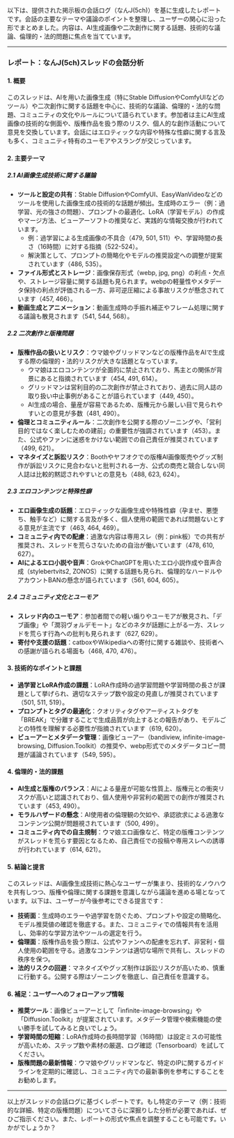 以下は、提供された掲示板の会話ログ（なんJ(5ch)）を基に生成したレポートです。会話の主要なテーマや議論のポイントを整理し、ユーザーの関心に沿った形でまとめました。内容は、AI生成画像や二次創作に関する話題、技術的な議論、倫理的・法的問題に焦点を当てています。

---

### レポート：なんJ(5ch)スレッドの会話分析

#### 1. 概要
このスレッドは、AIを用いた画像生成（特にStable DiffusionやComfyUIなどのツール）や二次創作に関する話題を中心に、技術的な議論、倫理的・法的な問題、コミュニティの文化やルールについて語られています。参加者は主にAI生成画像の技術的な側面や、版権作品を扱う際のリスク、個人的な創作活動について意見を交換しています。会話にはエロティックな内容や特殊な性癖に関する言及も多く、コミュニティ特有のユーモアやスラングが交じっています。

#### 2. 主要テーマ
##### 2.1 AI画像生成技術に関する議論
- **ツールと設定の共有**：Stable DiffusionやComfyUI、EasyWanVideoなどのツールを使用した画像生成の技術的な話題が頻出。生成時のエラー（例：過学習、光の強さの問題）、プロンプトの最適化、LoRA（学習モデル）の作成やマージ方法、ビューアーソフトの推奨など、実践的な情報交換が行われています。
  - 例：過学習による生成画像の不具合（479, 501, 511）や、学習時間の長さ（16時間）に対する指摘（522-524）。
  - 解決策として、プロンプトの簡略化やモデルの推奨設定への調整が提案されています（486, 535）。
- **ファイル形式とストレージ**：画像保存形式（webp, jpg, png）の利点・欠点や、ストレージ容量に関する話題も見られます。webpの軽量性やメタデータ保持の利点が評価される一方、非可逆圧縮による事故リスクが懸念されています（457, 466）。
- **動画生成とアニメーション**：動画生成時の手振れ補正やフレーム処理に関する議論も散見されます（541, 544, 568）。

##### 2.2 二次創作と版権問題
- **版権作品の扱いとリスク**：ウマ娘やグリッドマンなどの版権作品をAIで生成する際の倫理的・法的リスクが大きな話題となっています。
  - ウマ娘はエロコンテンツが全面的に禁止されており、馬主との関係が背景にあると指摘されています（454, 491, 614）。
  - グリッドマンは営利目的の二次創作が禁止されており、過去に同人誌の取り扱い中止事例があることが語られています（449, 450）。
  - AI生成の場合、量産が容易であるため、版権元から厳しい目で見られやすいとの意見が多数（481, 490）。
- **倫理とコミュニティルール**：二次創作を公開する際のゾーニングや、「営利目的ではなく楽しむための建前」の重要性が強調されています（453）。また、公式やファンに迷惑をかけない範囲での自己責任が推奨されています（499, 621）。
- **マネタイズと訴訟リスク**：Boothやヤフオクでの版権AI画像販売やグッズ制作が訴訟リスクに見合わないと批判される一方、公式の商売と競合しない同人誌は比較的黙認されやすいとの意見も（488, 623, 624）。

##### 2.3 エロコンテンツと特殊性癖
- **エロ画像生成の話題**：エロティックな画像生成や特殊性癖（孕ませ、悪堕ち、触手など）に関する言及が多く、個人使用の範囲であれば問題ないとする意見が主流です（463, 464, 469）。
- **コミュニティ内での配慮**：過激な内容は専用スレ（例：pink板）での共有が推奨され、スレッドを荒らさないための自治が働いています（478, 610, 627）。
- **AIによるエロ小説や音声**：GrokやChatGPTを用いたエロ小説作成や音声合成（stylebertvits2, ZONOS）に関する話題も見られ、倫理的なハードルやアカウントBANの懸念が語られています（561, 604, 605）。

##### 2.4 コミュニティ文化とユーモア
- **スレッド内のユーモア**：参加者間での軽い煽りやユーモアが散見され、「デブ画像」や「潤羽ヴォルデモート」などのネタが話題に上がる一方、スレッドを荒らす行為への批判も見られます（627, 629）。
- **寄付や支援の話題**：catboxやWikipediaへの寄付に関する雑談や、技術者への感謝が語られる場面も（468, 470, 476）。

#### 3. 技術的なポイントと課題
- **過学習とLoRA作成の課題**：LoRA作成時の過学習問題や学習時間の長さが課題として挙げられ、適切なステップ数や設定の見直しが推奨されています（501, 511, 519）。
- **プロンプトとタグの最適化**：クオリティタグやアーティストタグを「BREAK」で分離することで生成品質が向上するとの報告があり、モデルごとの特性を理解する必要性が指摘されています（619, 620）。
- **ビューアーとメタデータ管理**：画像ビューアー（bandiview, infinite-image-browsing, Diffusion.Toolkit）の推奨や、webp形式でのメタデータコピー問題が議論されています（549, 595）。

#### 4. 倫理的・法的課題
- **AI生成と版権のバランス**：AIによる量産が可能な性質上、版権元との衝突リスクが高いと認識されており、個人使用や非営利の範囲での創作が推奨されています（453, 490）。
- **モラルハザードの懸念**：AI使用者の倫理観の欠如や、承認欲求による過激なコンテンツ公開が問題視されています（500, 499）。
- **コミュニティ内での自主規制**：ウマ娘エロ画像など、特定の版権コンテンツがスレッドを荒らす要因となるため、自己責任での投稿や専用スレへの誘導が行われています（614, 621）。

#### 5. 結論と提言
このスレッドは、AI画像生成技術に熱心なユーザーが集まり、技術的なノウハウを共有しつつ、版権や倫理に関する課題を意識しながら議論を進める場となっています。以下は、ユーザーが今後参考にできる提言です：
- **技術面**：生成時のエラーや過学習を防ぐため、プロンプトや設定の簡略化、モデル推奨値の確認を徹底する。また、コミュニティでの情報共有を活用し、効率的な学習方法やツールの選定を行う。
- **倫理面**：版権作品を扱う際は、公式やファンへの配慮を忘れず、非営利・個人使用の範囲を守る。過激なコンテンツは適切な場所で共有し、スレッドの秩序を保つ。
- **法的リスクの回避**：マネタイズやグッズ制作は訴訟リスクが高いため、慎重に行動する。公開する際はゾーニングを徹底し、自己責任を意識する。

#### 6. 補足：ユーザーへのフォローアップ情報
- **推奨ツール**：画像ビューアーとして「infinite-image-browsing」や「Diffusion.Toolkit」が提案されています。メタデータ管理や検索機能の使い勝手を試してみると良いでしょう。
- **学習時間の短縮**：LoRA作成時の長時間学習（16時間）は設定ミスの可能性が高いため、ステップ数や素材の厳選、ログ確認（Tensorboard）を試してください。
- **版権問題の最新情報**：ウマ娘やグリッドマンなど、特定のIPに関するガイドラインを定期的に確認し、コミュニティ内での最新事例を参考にすることをお勧めします。

---

以上がスレッドの会話ログに基づくレポートです。もし特定のテーマ（例：技術的な詳細、特定の版権問題）についてさらに深掘りした分析が必要であれば、ぜひご指示ください。また、レポートの形式や焦点を調整することも可能です。いかがでしょうか？